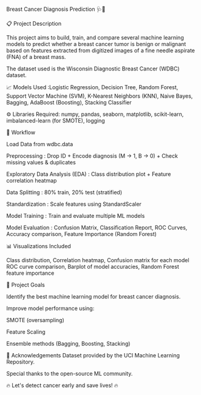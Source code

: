 Breast Cancer Diagnosis Prediction 🩺🔬

📋 Project Description

This project aims to build, train, and compare several machine learning models to predict whether a breast cancer tumor is benign or malignant based on features extracted from digitized images of a fine needle aspirate (FNA) of a breast mass.

The dataset used is the Wisconsin Diagnostic Breast Cancer (WDBC) dataset.

📈 Models Used :Logistic Regression, Decision Tree, Random Forest, Support Vector Machine (SVM), K-Nearest Neighbors (KNN), Naive Bayes, Bagging, AdaBoost (Boosting), Stacking Classifier

⚙️ Libraries Required: numpy, pandas, seaborn, matplotlib, scikit-learn, imbalanced-learn (for SMOTE), logging

🧪 Workflow

Load Data from wdbc.data

Preprocessing : Drop ID + Encode diagnosis (M → 1, B → 0) + Check missing values & duplicates

Exploratory Data Analysis (EDA) : Class distribution plot + Feature correlation heatmap

Data Splitting : 80% train, 20% test (stratified)

Standardization : Scale features using StandardScaler

Model Training : Train and evaluate multiple ML models

Model Evaluation : Confusion Matrix, Classification Report, ROC Curves, Accuracy comparison, Feature Importance (Random Forest)

📊 Visualizations Included

Class distribution, Correlation heatmap, Confusion matrix for each model ROC curve comparison, Barplot of model accuracies, Random Forest feature importance

🎯 Project Goals

Identify the best machine learning model for breast cancer diagnosis.

Improve model performance using:

SMOTE (oversampling)

Feature Scaling

Ensemble methods (Bagging, Boosting, Stacking)


🙌 Acknowledgements
Dataset provided by the UCI Machine Learning Repository.

Special thanks to the open-source ML community.

🔥 Let's detect cancer early and save lives! 🔥
